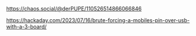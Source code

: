 https://chaos.social/@derPUPE/110526514866066846

https://hackaday.com/2023/07/16/brute-forcing-a-mobiles-pin-over-usb-with-a-3-board/
